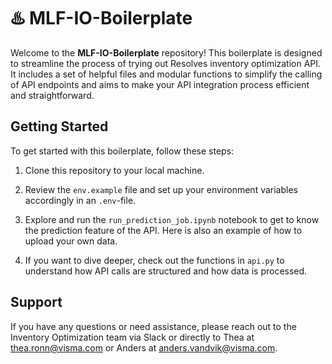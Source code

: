 # ♨️ MLF-IO-Boilerplate

Welcome to the **MLF-IO-Boilerplate** repository! This boilerplate is designed to streamline the process of trying out Resolves inventory optimization API. It includes a set of helpful files and modular functions to simplify the calling of API endpoints and aims to make your API integration process efficient and straightforward.

## Getting Started

To get started with this boilerplate, follow these steps:

1. Clone this repository to your local machine.

2. Review the `env.example` file and set up your environment variables accordingly in an `.env`-file.

3. Explore and run the `run_prediction_job.ipynb` notebook to get to know the prediction feature of the API. Here is also an example of how to upload your own data.

4. If you want to dive deeper, check out the functions in `api.py` to understand how API calls are structured and how data is processed.

## Support

If you have any questions or need assistance, please reach out to the Inventory Optimization team via Slack or directly to Thea at thea.ronn@visma.com or Anders at anders.vandvik@visma.com.